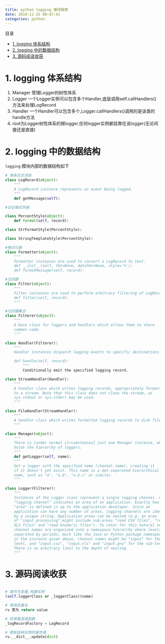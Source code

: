 ```yaml
---
title: python logging 模块探索 
date: 2019-11-25 00:47:41
categories: python
---
```



目录

- [1. logging 体系结构](#1-logging-%E4%BD%93%E7%B3%BB%E7%BB%93%E6%9E%84)
- [2. logging 中的数据结构](#2-logging-%E4%B8%AD%E7%9A%84%E6%95%B0%E6%8D%AE%E7%BB%93%E6%9E%84)
- [3. 源码阅读收获](#3-%E6%BA%90%E7%A0%81%E9%98%85%E8%AF%BB%E6%94%B6%E8%8E%B7)


# 1. logging 体系结构

1. Manager 管理Logger的树性体系
2. Logger 一个Logger实例可以包含多个Handler,底层调用self.callHandlers()方法来处理LogRecord
3. Handler 一个Handler可以包含多个,Logger.callHandlers()调用的是该类的handle方法
4. root为Logger树性体系的根logger,任何logger实例都挂靠在该logger(无论间接还是直接)


# 2. logging 中的数据结构

`logging` 模块内部的数据结构如下

```python
# 单条日志消息
class LogRecord(object):
    """
    A LogRecord instance represents an event being logged.
    """
    def getMessage(self):
```


```python
#日志格式风格

class PercentStyle(object):
    def format(self, record):

class StrFormatStyle(PercentStyle):

class StringTemplateStyle(PercentStyle):
```


```python
#格式化器
class Formatter(object):
    """
    Formatter instances are used to convert a LogRecord to text.
    def __init__(self, fmt=None, datefmt=None, style='%'):
    def formatMessage(self, record):
```

```python
#过滤器
class Filter(object):
    """
    Filter instances are used to perform arbitrary filtering of LogRecords.
    def filter(self, record):
    """

#过滤器集合
class Filterer(object):
    """
    A base class for loggers and handlers which allows them to share
    common code.
    """
```

```python
class Handler(Filterer):
    """
    Handler instances dispatch logging events to specific destinations.

    def handle(self, record):
        """
        Conditionally emit the specified logging record.

class StreamHandler(Handler):
    """
    A handler class which writes logging records, appropriately formatted,
    to a stream. Note that this class does not close the stream, as
    sys.stdout or sys.stderr may be used.
    """

class FileHandler(StreamHandler):
    """
    A handler class which writes formatted logging records to disk files.
    """
```

```python
class Manager(object):
    """
    There is [under normal circumstances] just one Manager instance, which
    holds the hierarchy of loggers.
    """
    def getLogger(self, name):
    """
    Get a logger with the specified name (channel name), creating it
    if it doesn't yet exist. This name is a dot-separated hierarchical
    name, such as "a", "a.b", "a.b.c" or similar.
    """
```

```python
class Logger(Filterer):
    """
    Instances of the Logger class represent a single logging channel. A
    "logging channel" indicates an area of an application. Exactly how an
    "area" is defined is up to the application developer. Since an
    application can have any number of areas, logging channels are identified
    by a unique string. Application areas can be nested (e.g. an area
    of "input processing" might include sub-areas "read CSV files", "read
    XLS files" and "read Gnumeric files"). To cater for this natural nesting,
    channel names are organized into a namespace hierarchy where levels are
    separated by periods, much like the Java or Python package namespace. So
    in the instance given above, channel names might be "input" for the upper
    level, and "input.csv", "input.xls" and "input.gnu" for the sub-levels.
    There is no arbitrary limit to the depth of nesting.
    """
```

# 3. 源码阅读收获

```python

# 类作为变量,构建实例
(self.loggerClass or _loggerClass)(name)

# 常用变量名
rv 意为 return value

# 将类看成是函数
_logRecordFactory = LogRecord 

# 更新各种实例的属性值
rv.__dict__.update(dict)
```

